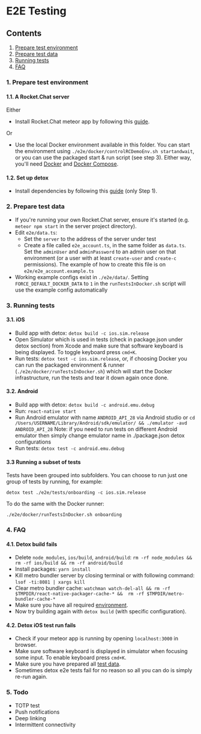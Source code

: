 # E2E Testing

## Contents

1. [Prepare test environment](##-1.-Prepare-test-environment)
2. [Prepare test data](##-2.-Prepare-test-data)
3. [Running tests](##-3.-Running-tests)
4. [FAQ](##-FAQ)

### 1. Prepare test environment

#### 1.1. A Rocket.Chat server

Either

* Install Rocket.Chat meteor app by following this [guide](https://developer.rocket.chat/rocket.chat/rocket-chat-environment-setup).

Or

* Use the local Docker environment available in this folder. You can start the environment using `./e2e/docker/controlRCDemoEnv.sh startandwait`, or you can use the packaged start & run script (see step 3). Either way, you'll need [Docker](https://docs.docker.com/engine/install/) and [Docker Compose](https://docs.docker.com/compose/install/).

#### 1.2. Set up detox

* Install dependencies by following this [guide](https://wix.github.io/Detox/docs/introduction/getting-started#1-command-line-tools-detox-cli) (only Step 1).

### 2. Prepare test data

* If you're running your own Rocket.Chat server, ensure it's started (e.g. `meteor npm start` in the server project directory).
* Edit `e2e/data.ts`:
  * Set the `server` to the address of the server under test
  * Create a file called `e2e_account.ts`, in the same folder as `data.ts`. Set the `adminUser` and `adminPassword` to an admin user on that environment (or a user with at least `create-user` and `create-c` permissions). The example of how to create this file is on `e2e/e2e_account.example.ts`
* Working example configs exist in `./e2e/data/`. Setting `FORCE_DEFAULT_DOCKER_DATA` to `1` in the `runTestsInDocker.sh` script will use the example config automatically

### 3. Running tests

#### 3.1. iOS

* Build app with detox: `detox build -c ios.sim.release`
* Open Simulator which is used in tests (check in package.json under detox section) from Xcode and make sure that software keyboard is being displayed. To toggle keyboard press `cmd+K`.
* Run tests: `detox test -c ios.sim.release`, or, if choosing Docker you can run the packaged environment & runner (`./e2e/docker/runTestsInDocker.sh`) which will start the Docker infrastructure, run the tests and tear it down again once done.

#### 3.2. Android

* Build app with detox: `detox build -c android.emu.debug`
* Run: `react-native start`
* Run Android emulator with name `ANDROID_API_28` via Android studio or `cd /Users/USERNAME/Library/Android/sdk/emulator/ && ./emulator -avd ANDROID_API_28`
Note: if you need to run tests on different Android emulator then simply change emulator name in ./package.json detox configurations
* Run tests: `detox test -c android.emu.debug`

#### 3.3 Running a subset of tests

Tests have been grouped into subfolders. You can choose to run just one group of tests by running, for example:

`detox test ./e2e/tests/onboarding -c ios.sim.release`

To do the same with the Docker runner:

`./e2e/docker/runTestsInDocker.sh onboarding`

### 4. FAQ

#### 4.1. Detox build fails

* Delete `node_modules`, `ios/build`, `android/build`:
`rm -rf node_modules && rm -rf ios/build && rm -rf android/build`
* Install packages: `yarn install`
* Kill metro bundler server by closing terminal or with following command: `lsof -ti:8081 | xargs kill`
* Clear metro bundler cache: `watchman watch-del-all && rm -rf $TMPDIR/react-native-packager-cache-* &&  rm -rf $TMPDIR/metro-bundler-cache-*`
* Make sure you have all required [environment](##-1.-Prepare-test-environment).
* Now try building again with `detox build` (with specific configuration).

#### 4.2. Detox iOS test run fails

* Check if your meteor app is running by opening `localhost:3000` in browser.
* Make sure software keyboard is displayed in simulator when focusing some input. To enable keyboard press `cmd+K`.
* Make sure you have prepared all [test data](##-2.-Prepare-test-data).
* Sometimes detox e2e tests fail for no reason so all you can do is simply re-run again.

### 5. Todo

* TOTP test
* Push notifications
* Deep linking
* Intermittent connectivity

